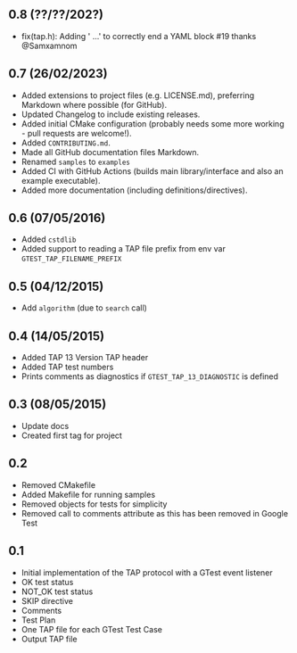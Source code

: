 ## 0.8 (??/??/202?)

- fix(tap.h): Adding ' ...' to correctly end a YAML block #19 thanks @Samxamnom

## 0.7 (26/02/2023)

- Added extensions to project files (e.g. LICENSE.md), preferring Markdown where possible (for GitHub).
- Updated Changelog to include existing releases.
- Added initial CMake configuration (probably needs some more working - pull requests are welcome!).
- Added `CONTRIBUTING.md`.
- Made all GitHub documentation files Markdown.
- Renamed `samples` to `examples`
- Added CI with GitHub Actions (builds main library/interface and also an example executable).
- Added more documentation (including definitions/directives).

## 0.6 (07/05/2016)

- Added `cstdlib`
- Added support to reading a TAP file prefix from env var `GTEST_TAP_FILENAME_PREFIX`

## 0.5 (04/12/2015)

- Add `algorithm` (due to `search` call)

## 0.4 (14/05/2015)

- Added TAP 13 Version TAP header
- Added TAP test numbers
- Prints comments as diagnostics if `GTEST_TAP_13_DIAGNOSTIC` is defined

## 0.3 (08/05/2015)

* Update docs
* Created first tag for project

## 0.2

* Removed CMakefile
* Added Makefile for running samples
* Removed objects for tests for simplicity
* Removed call to comments attribute as this has been removed in Google Test

## 0.1

* Initial implementation of the TAP protocol with a GTest event listener
* OK test status
* NOT_OK test status
* SKIP directive
* Comments
* Test Plan
* One TAP file for each GTest Test Case
* Output TAP file
